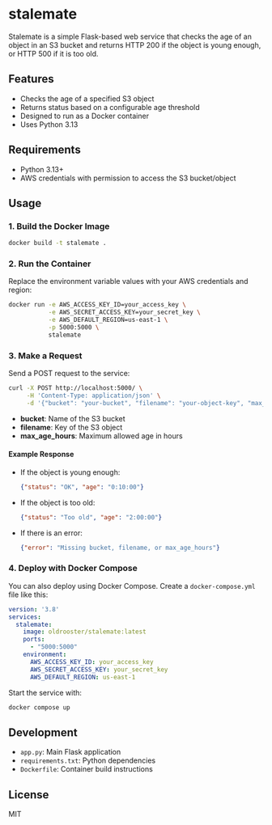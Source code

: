 # stalemate

Stalemate is a simple Flask-based web service that checks the age of an object in an S3 bucket and returns HTTP 200 if the object is young enough, or HTTP 500 if it is too old.

## Features
- Checks the age of a specified S3 object
- Returns status based on a configurable age threshold
- Designed to run as a Docker container
- Uses Python 3.13

## Requirements
- Python 3.13+
- AWS credentials with permission to access the S3 bucket/object

## Usage

### 1. Build the Docker Image
```bash
docker build -t stalemate .
```

### 2. Run the Container
Replace the environment variable values with your AWS credentials and region:
```bash
docker run -e AWS_ACCESS_KEY_ID=your_access_key \
           -e AWS_SECRET_ACCESS_KEY=your_secret_key \
           -e AWS_DEFAULT_REGION=us-east-1 \
           -p 5000:5000 \
           stalemate
```

### 3. Make a Request
Send a POST request to the service:
```bash
curl -X POST http://localhost:5000/ \
     -H 'Content-Type: application/json' \
     -d '{"bucket": "your-bucket", "filename": "your-object-key", "max_age_hours": 24}'
```

- **bucket**: Name of the S3 bucket
- **filename**: Key of the S3 object
- **max_age_hours**: Maximum allowed age in hours

#### Example Response
- If the object is young enough:
  ```json
  {"status": "OK", "age": "0:10:00"}
  ```
- If the object is too old:
  ```json
  {"status": "Too old", "age": "2:00:00"}
  ```
- If there is an error:
  ```json
  {"error": "Missing bucket, filename, or max_age_hours"}
  ```

### 4. Deploy with Docker Compose
You can also deploy using Docker Compose. Create a `docker-compose.yml` file like this:

```yaml
version: '3.8'
services:
  stalemate:
    image: oldrooster/stalemate:latest
    ports:
      - "5000:5000"
    environment:
      AWS_ACCESS_KEY_ID: your_access_key
      AWS_SECRET_ACCESS_KEY: your_secret_key
      AWS_DEFAULT_REGION: us-east-1
```

Start the service with:
```bash
docker compose up
```

## Development
- `app.py`: Main Flask application
- `requirements.txt`: Python dependencies
- `Dockerfile`: Container build instructions

## License
MIT
